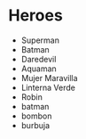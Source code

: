 # Heroes

* Superman
* Batman
* Daredevil
* Aquaman
* Mujer Maravilla
* Linterna Verde
* Robin
* batman
* bombon
* burbuja